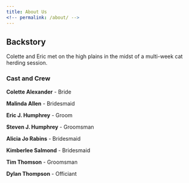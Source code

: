 ```yaml
---
title: About Us
<!-- permalink: /about/ -->
---
```


## Backstory

Colette and Eric met on the high plains in the midst of a multi-week cat herding session.


### Cast and Crew

**Colette Alexander** - Bride

**Malinda Allen** - Bridesmaid

**Eric J. Humphrey** - Groom

**Steven J. Humphrey** - Groomsman

**Alicia Jo Rabins** - Bridesmaid

**Kimberlee Salmond** - Bridesmaid

**Tim Thomson** - Groomsman

**Dylan Thompson** - Officiant